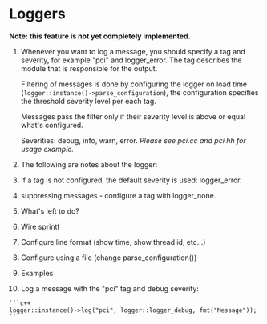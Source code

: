Loggers
=======

**Note: this feature is not yet completely implemented.**

1. Whenever you want to log a message, you should specify a tag and severity, for example "pci" and logger_error. The tag describes the module that is responsible for the output.
   
   Filtering of messages is done by configuring the logger on load time (`logger::instance()->parse_configuration`), the configuration specifies the threshold severity level per each tag.

   Messages pass the filter only if their severity level is above or equal what's configured.
   
   Severities: debug, info, warn, error.
   *Please see pci.cc and pci.hh for usage example.*

2. The following are notes about the logger:

  1. If a tag is not configured, the default severity is used: logger_error.
  2. suppressing messages - configure a tag with logger_none.

3. What's left to do?

  1. Wire sprintf
  
  2. Configure line format (show time, show thread id, etc...)
  
  3. Configure using a file (change parse_configuration())

4. Examples
  1. Log a message with the "pci" tag and debug severity:
  
    ```c++  
    logger::instance()->log("pci", logger::logger_debug, fmt("Message"));
    ```

